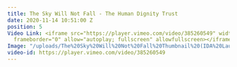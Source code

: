```yaml
---
title: The Sky Will Not Fall - The Human Dignity Trust
date: 2020-11-14 10:51:00 Z
position: 5
Video Link: <iframe src="https://player.vimeo.com/video/385260549" width="640" height="360"
  frameborder="0" allow="autoplay; fullscreen" allowfullscreen></iframe>
Image: "/uploads/The%20Sky%20Will%20Not%20Fall%20Thumbnail%20(IDA%20Laurels).jpg"
video-id: https://player.vimeo.com/video/385260549
---
```



